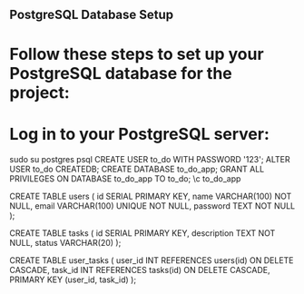 ## PostgreSQL Database Setup
# Follow these steps to set up your PostgreSQL database for the project:

# Log in to your PostgreSQL server:

sudo su postgres
psql
CREATE USER to_do WITH PASSWORD '123';
ALTER USER to_do CREATEDB;
CREATE DATABASE to_do_app;
GRANT ALL PRIVILEGES ON DATABASE to_do_app TO to_do;
\c to_do_app 


CREATE TABLE users (
    id SERIAL PRIMARY KEY,
    name VARCHAR(100) NOT NULL,
    email VARCHAR(100) UNIQUE NOT NULL,
    password TEXT NOT NULL
);

CREATE TABLE tasks (
    id SERIAL PRIMARY KEY,
    description TEXT NOT NULL,
    status VARCHAR(20)
);


CREATE TABLE user_tasks (
    user_id INT REFERENCES users(id) ON DELETE CASCADE,
    task_id INT REFERENCES tasks(id) ON DELETE CASCADE,
    PRIMARY KEY (user_id, task_id)
);
